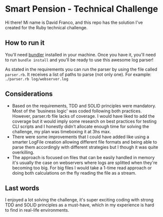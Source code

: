 # Smart Pension - Technical Challenge
Hi there! Mi name is David Franco, and this repo has the solution I've created for the Ruby technical challenge.

## How to run it
You'll need [bundler](https://bundler.io/) installed in your machine. Once you have it, you'll need to run `bundle install` and you'll be ready to use this awesome log parser!

As stated in the requirements you can run the parser by using the file called `parser.rb`. It receives a list of paths to parse (not only one). For example: `./parser.rb log/webserver.log`

## Considerations
* Based on the requirements, TDD and SOLID principles were mandatory. Most of the 'business logic' was coded following both practices. However, parser.rb file lacks of coverage. I would have liked to add the coverage but it would imply some research on best practices for testing CLI scripts and I honestly didn't allocate enough time for solving the challenge, my plan was timeboxing it at 3hs max.
* There were some improvements that I could have added like using a smarter LogFile creation allowing different file formats and being able to parse them accordingly with different strategies but I though it was quite overkilling.
* The approach is focused on files that can be easily handled in memory it's usually the case on webservers where logs are splitted when they're becoming too big. For big files I would take a 1-time read approach or  doing both calculations on the fly reading the file as a stream.

## Last words
I enjoyed a lot solving the challenge, it's super exciting coding with strong TDD and SOLID principles as a must-have, which in my experience is hard to find in real-life environments.


